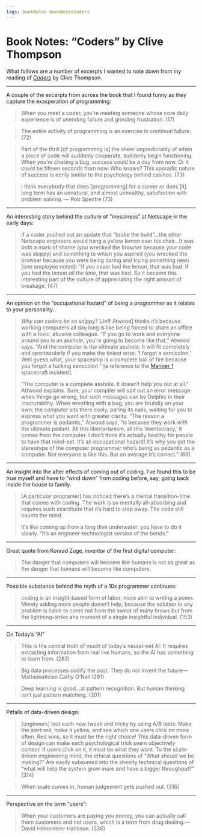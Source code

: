 ```yaml
---
tags: bookNotes bookNotesCoders
---
```


# Book Notes: “Coders” by Clive Thompson

What follows are a number of excerpts I wanted to note down from my reading of [_Coders_](https://www.penguinrandomhouse.com/books/539883/coders-by-clive-thompson/) by Clive Thompson.

---

A couple of the excerpts from across the book that I found funny as they capture the exasperation of programming:

> When you meet a coder, you’re meeting someone whose core daily experience is of unending failure and grinding frustration. (17)

> The entire activity of programming is an exercise in continual failure. (72)

> Part of the thrill [of programming is] the sheer unpredictably of when a piece of code will suddenly cooperate, suddenly begin functioning. When you’re chasing a bug, success could be a day from now. Or it could be fifteen seconds from now. Who knows? This sporadic nature of success is eerily similar to the psychology behind casinos. (73)

> I think everybody that does [programming] for a career or does [it] long term has an unnatural, and almost unhealthy, satisfaction with problem solving. — Rob Spectre (73)

---

An interesting story behind the culture of “messiness” at Netscape in the early days:

> If a coder pushed out an update that “broke the build”...the other Netscape engineers would hang a yellow lemon over his chair...It was both a mark of shame (you wrecked the browser because your code was sloppy) and something to which you aspired (you wrecked the browser because you were being daring and trying something new) [one employee noted]: “if you *never* had the lemon, that was bad. If you had the lemon *all the time*, that was bad. So it became this interesting part of the culture of appreciating the right amount of breakage. (47)

---

An opinion on the “occupational hazard” of being a programmer as it relates to your personality.

> *Why can coders be so snippy?* [Jeff Atwood] thinks it’s because working computers all day long is like being forced to share an office with a toxic, abusive colleague. “If you go to work and everyone around you is an asshole, you’re going to become like that,” Atwood says. “And the computer is the ultimate asshole. It will fit completely and spectacularly if you make the tiniest error. ‘I forgot a semicolon.’ Well guess what, your spaceship is a complete ball of fire because you forgot a fucking semicolon.” [a reference to the [Mariner 1](https://en.wikipedia.org/wiki/Mariner_1) spacecraft incident]. 
> 
> “The computer is a complete asshole. It doesn’t help you out at all.” Attwood explains. Sure, your compiler will spit out an error message when things go wrong, but such messages can be Delphic in their inscrutability. When wrestling with a bug, you are brutally on your own; the computer sits there cooly, paring its nails, waiting for you to express what you want with greater clarity. “The reason a programmer is pedantic,” Atwood says, “is because they work *with* the ultimate pedant. All this libertarianism, all this ‘meritocracy,’ it comes from the computer. I don’t think it’s actually healthy for people to have that mind-set. It’s an occupational hazard! It’s why you get the stereotype of the computer programmer who’s being as pedantic as a computer. Not everyone is like this. But on average it’s correct.” (68)

---

An insight into the after effects of coming out of coding. I’ve found this to be true myself and have to “wind down” from coding before, say, going back inside the house to family.

> [A particular programer] has noticed there’s a mental transition-time that comes with coding. The work is so mentally all-absorbing and requires such exactitude that it’s hard to step away. The code still haunts the mind.
> 
> It’s like coming up from a long dive underwater: you have to do it slowly. “It’s an engineer-technologist version of the bends.”

---

Great quote from Konrad Zuge, inventor of the first digital computer:

> The danger that computers will become like humans is not as great as the danger that humans will become like computers.

---

Possible substance behind the myth of a 10x programmer continues:

> coding is an insight-based form of labor, more akin to writing a poem. Merely adding more people doesn’t help, because the solution to any problem is liable to come not from the sweat of many brows but from the lightning-strike aha moment of a single insightful individual. (153)

----

On Today’s “AI”

> This is the central truth of much of today’s neural-net AI: It requires extracting information from real live humans, so the AI has something to learn from. (283)

> Big data processes codify the past. They do not invent the future—Mathematician Cathy O’Neil (291)

> Deep learning is good...at pattern recognition. But human thinking isn’t just pattern matching. (301) 

---

Pitfalls of data-driven design:

> [engineers] test each new tweak and tricky by using A/B tests: Make the alert red, make it yellow, and see which one users click on more often. Red wins, so it must be the right choice! This data-driven form of design can make each psychological trick seem objectively correct: If users click on it, it must be what they want. To the scale-driven engineering mind, the ethical questions of “What *should* we be making?” Are easily subsumed into the sheerly technical questions of “what will help the system grow more and have a bigger throughput?” (314)

> When scale comes in, human judgement gets pushed out. (316)

---

Perspective on the term “users”:

> When your customers are paying you money, you can actually call them customers and not *users*, which is a term from drug dealing.—David Heinemeier Hansson. (336)